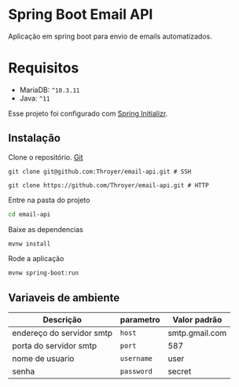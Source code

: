 # Spring Boot Email API

Aplicação em spring boot para envio de emails automatizados.

# Requisitos
 - MariaDB: `^10.3.11`
 - Java: `^11`

Esse projeto foi configurado com [Spring Initializr](https://start.spring.io/).

## Instalação

Clone o repositório. [Git](https://git-scm.com/)

```shell
git clone git@github.com:Throyer/email-api.git # SSH

git clone https://github.com/Throyer/email-api.git # HTTP
```
Entre na pasta do projeto
```bash
cd email-api
```

Baixe as dependencias
```bash
mvnw install
```

Rode a aplicação
```bash
mvnw spring-boot:run
```

## Variaveis de ambiente

|                 **Descrição**                      |           **parametro**           |              **Valor padrão**             |
|----------------------------------------------------|-----------------------------------|-------------------------------------------|
| endereço do servidor smtp                          | `host`                            | smtp.gmail.com                            |
| porta do servidor smtp                             | `port`                            | 587                                       |
| nome de usuario                                    | `username`                        | user                                      |
| senha                                              | `password`                        | secret                                    |
